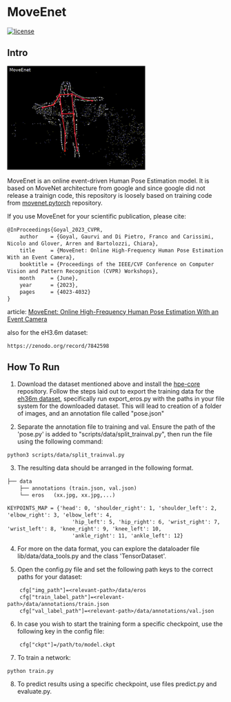 # MoveEnet

[![license](https://img.shields.io/github/license/mashape/apistatus.svg?maxAge=2592000)](https://github.com/event-driven-robotics/MoveEnet/blob/main/LICENSE)

## Intro
![start](/data/imgs/moveEnet.gif)

MoveEnet is an online event-driven Human Pose Estimation model. It is based on MoveNet architecture from google and since google did not release a trainign code, this repository is loosely based on training code from [movenet.pytorch](https://github.com/fire717/movenet.pytorch) repository.

If you use MoveEnet for your scientific publication, please cite:

```
@InProceedings{Goyal_2023_CVPR,
    author    = {Goyal, Gaurvi and Di Pietro, Franco and Carissimi, Nicolo and Glover, Arren and Bartolozzi, Chiara},
    title     = {MoveEnet: Online High-Frequency Human Pose Estimation With an Event Camera},
    booktitle = {Proceedings of the IEEE/CVF Conference on Computer Vision and Pattern Recognition (CVPR) Workshops},
    month     = {June},
    year      = {2023},
    pages     = {4023-4032}
}
```
article: [MoveEnet: Online High-Frequency Human Pose Estimation With an Event Camera](https://github.com/user-attachments/files/17659249/MoveEnet-CVPR-WEBV2023.pdf)

also for the eH3.6m dataset:
```
https://zenodo.org/record/7842598
```


## How To Run

1. Download the dataset mentioned above and install the [hpe-core](https://github.com/event-driven-robotics/hpe-core/) repository. Follow the steps laid out to export the training data for the [eh36m dataset](https://github.com/event-driven-robotics/hpe-core/tree/main/datasets/h36m), specifically run export_eros.py with the paths in your file system for the downloaded dataset. This will lead to creation of a folder of images, and an annotation file called "pose.json"

2. Separate the annotation file to training and val. Ensure the path of the 'pose.py' is added to "scripts/data/split_trainval.py", then run the file using the following command:

```
python3 scripts/data/split_trainval.py
```

3. The resulting data should be arranged in the following format.

```
├── data
    ├── annotations (train.json, val.json)
    └── eros   (xx.jpg, xx.jpg,...)

```



```
KEYPOINTS_MAP = {'head': 0, 'shoulder_right': 1, 'shoulder_left': 2, 'elbow_right': 3, 'elbow_left': 4,
                     'hip_left': 5, 'hip_right': 6, 'wrist_right': 7, 'wrist_left': 8, 'knee_right': 9, 'knee_left': 10,
                     'ankle_right': 11, 'ankle_left': 12}
```

4. For more on the data format, you can explore the dataloader file lib/data/data_tools.py and the class 'TensorDataset'. 

5. Open the config.py file and set the following path keys to the correct paths for your dataset:
```
    cfg["img_path"]=<relevant-path>/data/eros
    cfg["train_label_path"]=<relevant-path>/data/annotations/train.json
    cfg["val_label_path"]=<relevant-path>/data/annotations/val.json
```
6. In case you wish to start the training form a specific checkpoint, use the following key in the config file:
```
    cfg["ckpt"]=/path/to/model.ckpt
```
7. To train a network:
```
python train.py
```

8. To predict results using a specific checkpoint, use files predict.py and evaluate.py. 
